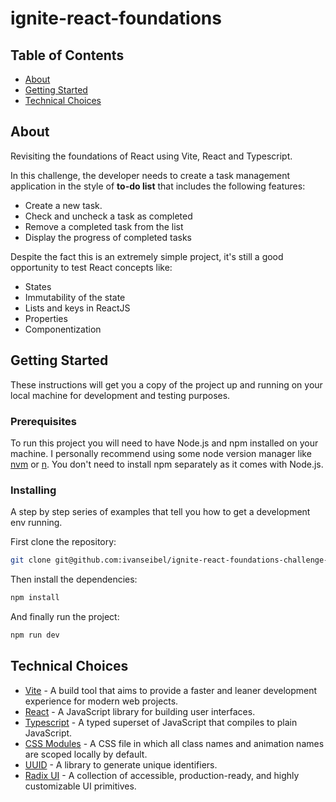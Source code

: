 # ignite-react-foundations

## Table of Contents

- [About](#about)
- [Getting Started](#getting_started)
- [Technical Choices](#technical_choices)

## About <a name = "about"></a>

Revisiting the foundations of React using Vite, React and Typescript.

In this challenge, the developer needs to create a task management application in the style of **to-do list** that includes the following features:

- Create a new task.
- Check and uncheck a task as completed 
- Remove a completed task from the list 
- Display the progress of completed tasks

Despite the fact this is an extremely simple project, it's still a good opportunity to test React concepts like:

- States
- Immutability of the state
- Lists and keys in ReactJS
- Properties
- Componentization

## Getting Started <a name = "getting_started"></a>

These instructions will get you a copy of the project up and running on your local machine for development and testing purposes. 

### Prerequisites

To run this project you will need to have Node.js and npm installed on your machine. I personally recommend using some node version manager like [nvm](https://github.com/nvm-sh/nvm) or [n](https://github.com/tj/n). You don't need to install npm separately as it comes with Node.js.

### Installing

A step by step series of examples that tell you how to get a development env running.

First clone the repository:

```bash
git clone git@github.com:ivanseibel/ignite-react-foundations-challenge-2022.git
```
Then install the dependencies:

```bash
npm install
```
And finally run the project:

```bash
npm run dev
```

## Technical Choices <a name = "technical_choices"></a>

- [Vite](https://vitejs.dev/) - A build tool that aims to provide a faster and leaner development experience for modern web projects.
- [React](https://reactjs.org/) - A JavaScript library for building user interfaces.
- [Typescript](https://www.typescriptlang.org/) - A typed superset of JavaScript that compiles to plain JavaScript.
- [CSS Modules](https://vitejs.dev/guide/features.html#css-modules) - A CSS file in which all class names and animation names are scoped locally by default.
- [UUID](https://www.npmjs.com/package/uuid) - A library to generate unique identifiers.
- [Radix UI](https://www.radix-ui.com/) - A collection of accessible, production-ready, and highly customizable UI primitives.